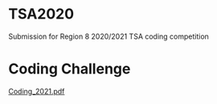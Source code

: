 # TSA2020

Submission for Region 8 2020/2021 TSA coding competition

# Coding Challenge
[Coding_2021.pdf](https://github.com/davidsaldubehere/TSA2020/files/9558118/Coding_2021.pdf)
